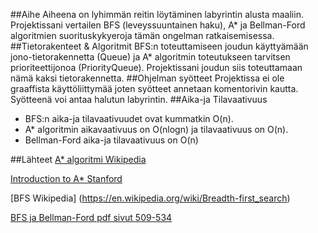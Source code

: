 ##Aihe
Aiheena on lyhimmän reitin löytäminen labyrintin alusta maaliin. Projektissani vertailen BFS (leveyssuuntainen haku), A*  ja Bellman-Ford algoritmien suorituskykyeroja tämän ongelman ratkaisemisessa. 
##Tietorakenteet & Algoritmit
BFS:n toteuttamiseen joudun käyttyämään jono-tietorakennetta (Queue) ja A* algoritmin toteutukseen tarvitsen prioriteettijonoa (PriorityQueue). Projektissani joudun siis toteuttamaan nämä kaksi tietorakennetta. 
##Ohjelman syötteet
Projektissa ei ole graaffista käyttöliittymää joten syötteet annetaan komentorivin kautta. Syötteenä voi antaa halutun labyrintin.
##Aika-ja Tilavaativuus
* BFS:n aika-ja tilavaativuudet ovat kummatkin O(n).
* A* algoritmin aikavaativuus on O(nlogn) ja tilavaativuus on O(n).
* Bellman-Ford aika-ja tilavaativuus on O(n)

##Lähteet
[A* algoritmi Wikipedia](https://en.wikipedia.org/wiki/A*_search_algorithm)

[Introduction to A* Stanford](http://theory.stanford.edu/~amitp/GameProgramming/AStarComparison.html)

[BFS Wikipedia] (https://en.wikipedia.org/wiki/Breadth-first_search)

[BFS ja Bellman-Ford pdf sivut 509-534](http://www.cs.helsinki.fi/u/floreen/tira2015syksy/sivut351-638.pdf)

